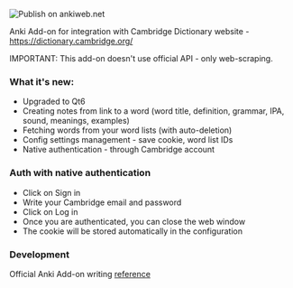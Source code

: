 ![Publish on ankiweb.net](https://github.com/am-silex/anki_cambridge/actions/workflows/main.yml/badge.svg)

Anki Add-on for integration with Cambridge Dictionary website - https://dictionary.cambridge.org/

IMPORTANT: This add-on doesn't use official API - only web-scraping.

### What it's new:
 - Upgraded to Qt6
 - Creating notes from link to a word (word title, definition, grammar, IPA, sound, meanings, examples)
 - Fetching words from your word lists (with auto-deletion)
 - Config settings management - save cookie, word list IDs
 - Native authentication - through Cambridge account

### Auth with native authentication

- Click on Sign in
- Write your Cambridge email and password
- Click on Log in 
- Once you are authenticated, you can close the web window
- The cookie will be stored automatically in the configuration

### Development

Official Anki Add-on writing [reference](https://addon-docs.ankiweb.net/intro.html)
